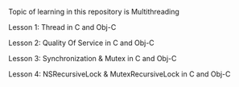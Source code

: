 Topic of learning in this repository is Multithreading

Lesson 1: Thread in C and Obj-C

Lesson 2: Quality Of Service in C and Obj-C

Lesson 3: Synchronization & Mutex in C and Obj-C

Lesson 4: NSRecursiveLock & MutexRecursiveLock in C and Obj-C
